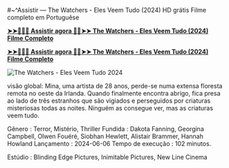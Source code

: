 #~^Assistir — The Watchers - Eles Veem Tudo (2024) HD grátis Filme completo em Portuguêse

**[➤➤🔴✅📱 Assistir agora 🔴✅➤➤ The Watchers - Eles Veem Tudo (2024) Filme Completo](https://cinematix.download/pt/movie/tt26736843)**

**[➤➤🔴✅📱 Assistir agora 🔴✅➤➤ The Watchers - Eles Veem Tudo (2024) Filme Completo](https://cinematix.download/pt/movie/tt26736843)**

![The Watchers - Eles Veem Tudo 2024](https://image.tmdb.org/t/p/w780/1zKkFp1l6oTXsGP87YuxEKWi5g3.jpg)

visão global:
Mina, uma artista de 28 anos, perde-se numa extensa floresta remota no oeste da Irlanda. Quando finalmente encontra abrigo, fica presa ao lado de três estranhos que são vigiados e perseguidos por criaturas misteriosas todas as noites. Ninguém as consegue ver, mas as criaturas veem tudo.

Gênero      : Terror, Mistério, Thriller
Fundida      : Dakota Fanning, Georgina Campbell, Olwen Fouéré, Siobhan Hewlett, Alistair Brammer, Hannah Howland
Lançamento    : 2024-06-06
Tempo de execução : 102 minutos.

Estúdio : Blinding Edge Pictures, Inimitable Pictures, New Line Cinema 
